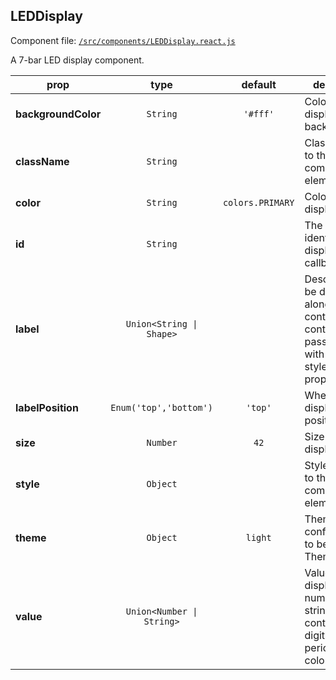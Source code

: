 
## LEDDisplay

Component file: [`/src/components/LEDDisplay.react.js`](/src/components/LEDDisplay.react.js)

A 7-bar LED display component.

prop | type | default | description
---- | :----: | :-------: | -----------
**backgroundColor** | `String` | `'#fff'` | Color of the display's background
**className** | `String` |  | Class to apply to the root component element
**color** | `String` | `colors.PRIMARY` | Color of the display
**id** | `String` |  | The ID used to identify the display in Dash callbacks
**label** | `Union<String \| Shape>` |  | Description to be displayed alongside the control. To control styling, pass an object with label and style properties
**labelPosition** | `Enum('top','bottom')` | `'top'` | Where the display label is positioned
**size** | `Number` | `42` | Size of the display
**style** | `Object` |  | Style to apply to the root component element
**theme** | `Object` | `light` | Theme configuration to be set by a ThemeProvider
**value** | `Union<Number \| String>` |  | Value to be displayed. A number or a string containing only digits (0-9), periods, and colons.
